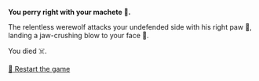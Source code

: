 **You perry right with your machete 🔪.**

The relentless werewolf attacks your undefended side with his right paw 🤜, landing a jaw-crushing blow to your face 🤕.

You died ☠️.

[🔄 Restart the game](../../begin-journey.md) 